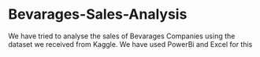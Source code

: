 # Bevarages-Sales-Analysis
We have tried to analyse the sales of Bevarages Companies using the dataset we received from Kaggle.
We have used PowerBi and Excel for this
